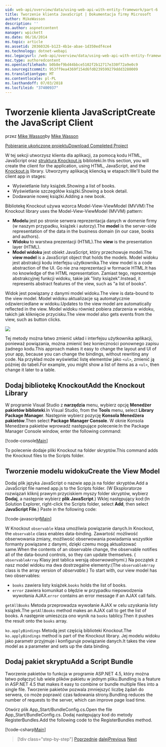 ```yaml
---
uid: web-api/overview/data/using-web-api-with-entity-framework/part-6
title: Tworzenie klienta JavaScript | Dokumentacja firmy Microsoft
author: MikeWasson
description: ''
ms.author: aspnetcontent
manager: wpickett
ms.date: 06/16/2014
ms.topic: article
ms.assetid: 20360326-b123-4b1e-abae-1d350edf4ce4
ms.technology: dotnet-webapi
msc.legacyurl: /web-api/overview/data/using-web-api-with-entity-framework/part-6
msc.type: authoredcontent
ms.openlocfilehash: b0b8ef9bd44bbce5102f2b12717e330f72a9e0c9
ms.sourcegitcommit: 953ff9ea4369f154d6fd0239599279ddd3280009
ms.translationtype: MT
ms.contentlocale: pl-PL
ms.lasthandoff: 07/03/2018
ms.locfileid: "37400937"
---
```

<a name="create-the-javascript-client"></a><span data-ttu-id="99baf-102">Tworzenie klienta JavaScript</span><span class="sxs-lookup"><span data-stu-id="99baf-102">Create the JavaScript Client</span></span>
====================
<span data-ttu-id="99baf-103">przez [Mike Wasson](https://github.com/MikeWasson)</span><span class="sxs-lookup"><span data-stu-id="99baf-103">by [Mike Wasson](https://github.com/MikeWasson)</span></span>

[<span data-ttu-id="99baf-104">Pobieranie ukończone projektu</span><span class="sxs-lookup"><span data-stu-id="99baf-104">Download Completed Project</span></span>](https://github.com/MikeWasson/BookService)

<span data-ttu-id="99baf-105">W tej sekcji utworzysz klienta dla aplikacji, za pomocą kodu HTML, JavaScript oraz [struktura Knockout.js](http://knockoutjs.com/) biblioteki.</span><span class="sxs-lookup"><span data-stu-id="99baf-105">In this section, you will create the client for the application, using HTML, JavaScript, and the [Knockout.js](http://knockoutjs.com/) library.</span></span> <span data-ttu-id="99baf-106">Utworzymy aplikację kliencką w etapach:</span><span class="sxs-lookup"><span data-stu-id="99baf-106">We'll build the client app in stages:</span></span>

- <span data-ttu-id="99baf-107">Wyświetlanie listy książek.</span><span class="sxs-lookup"><span data-stu-id="99baf-107">Showing a list of books.</span></span>
- <span data-ttu-id="99baf-108">Wyświetlanie szczegółów książki.</span><span class="sxs-lookup"><span data-stu-id="99baf-108">Showing a book detail.</span></span>
- <span data-ttu-id="99baf-109">Dodawanie nowej książki.</span><span class="sxs-lookup"><span data-stu-id="99baf-109">Adding a new book.</span></span>

<span data-ttu-id="99baf-110">Bibliotekę Knockout używa wzorca Model-View-ViewModel (MVVM):</span><span class="sxs-lookup"><span data-stu-id="99baf-110">The Knockout library uses the Model-View-ViewModel (MVVM) pattern:</span></span>

- <span data-ttu-id="99baf-111">**Modelu** jest po stronie serwera reprezentacja danych w domenie firmy (w naszym przypadku, książek i autorzy).</span><span class="sxs-lookup"><span data-stu-id="99baf-111">The **model** is the server-side representation of the data in the business domain (in our case, books and authors).</span></span>
- <span data-ttu-id="99baf-112">**Widoku** to warstwa prezentacji (HTML).</span><span class="sxs-lookup"><span data-stu-id="99baf-112">The **view** is the presentation layer (HTML).</span></span>
- <span data-ttu-id="99baf-113">**Model widoku** jest obiekt JavaScript, który przechowuje modeli.</span><span class="sxs-lookup"><span data-stu-id="99baf-113">The **view model** is a JavaScript object that holds the models.</span></span> <span data-ttu-id="99baf-114">Model widoku jest abstrakcji kodu interfejsu użytkownika.</span><span class="sxs-lookup"><span data-stu-id="99baf-114">The view model is a code abstraction of the UI.</span></span> <span data-ttu-id="99baf-115">Go nie zna reprezentacji w formacie HTML.</span><span class="sxs-lookup"><span data-stu-id="99baf-115">It has no knowledge of the HTML representation.</span></span> <span data-ttu-id="99baf-116">Zamiast tego, reprezentuje abstrakcyjnej funkcji widoku, takie jak &quot;listy książek&quot;.</span><span class="sxs-lookup"><span data-stu-id="99baf-116">Instead, it represents abstract features of the view, such as &quot;a list of books&quot;.</span></span>

<span data-ttu-id="99baf-117">Widok jest powiązany z danymi model widoku.</span><span class="sxs-lookup"><span data-stu-id="99baf-117">The view is data-bound to the view model.</span></span> <span data-ttu-id="99baf-118">Model widoku aktualizacje są automatycznie odzwierciedlane w widoku.</span><span class="sxs-lookup"><span data-stu-id="99baf-118">Updates to the view model are automatically reflected in the view.</span></span> <span data-ttu-id="99baf-119">Model widoku również pobiera zdarzenia w widoku, takich jak kliknięcie przycisku.</span><span class="sxs-lookup"><span data-stu-id="99baf-119">The view model also gets events from the view, such as button clicks.</span></span>

![](part-6/_static/image1.png)

<span data-ttu-id="99baf-120">Tej metody można łatwo zmienić układ i interfejsu użytkownika aplikacji, ponieważ powiązania, można zmienić bez konieczności ponownego zapisu żadnego kodu.</span><span class="sxs-lookup"><span data-stu-id="99baf-120">This approach makes it easy to change the layout and UI of your app, because you can change the bindings, without rewriting any code.</span></span> <span data-ttu-id="99baf-121">Na przykład może wyświetlać listę elementów jako `<ul>`, zmienić ją później do tabeli.</span><span class="sxs-lookup"><span data-stu-id="99baf-121">For example, you might show a list of items as a `<ul>`, then change it later to a table.</span></span>

## <a name="add-the-knockout-library"></a><span data-ttu-id="99baf-122">Dodaj bibliotekę Knockout</span><span class="sxs-lookup"><span data-stu-id="99baf-122">Add the Knockout Library</span></span>

<span data-ttu-id="99baf-123">W programie Visual Studio z **narzędzia** menu, wybierz opcję **Menedżer pakietów biblioteki**.</span><span class="sxs-lookup"><span data-stu-id="99baf-123">In Visual Studio, from the **Tools** menu, select **Library Package Manager**.</span></span> <span data-ttu-id="99baf-124">Następnie wybierz pozycję **Konsola Menedżera pakietów**.</span><span class="sxs-lookup"><span data-stu-id="99baf-124">Then select **Package Manager Console**.</span></span> <span data-ttu-id="99baf-125">W oknie Konsola Menedżera pakietów wprowadź następujące polecenie:</span><span class="sxs-lookup"><span data-stu-id="99baf-125">In the Package Manager Console window, enter the following command:</span></span>

[!code-console[Main](part-6/samples/sample1.cmd)]

<span data-ttu-id="99baf-126">To polecenie dodaje pliki Knockout na folder skryptów.</span><span class="sxs-lookup"><span data-stu-id="99baf-126">This command adds the Knockout files to the Scripts folder.</span></span>

## <a name="create-the-view-model"></a><span data-ttu-id="99baf-127">Tworzenie modelu widoku</span><span class="sxs-lookup"><span data-stu-id="99baf-127">Create the View Model</span></span>

<span data-ttu-id="99baf-128">Dodaj plik języka JavaScript o nazwie app.js na folder skryptów.</span><span class="sxs-lookup"><span data-stu-id="99baf-128">Add a JavaScript file named app.js to the Scripts folder.</span></span> <span data-ttu-id="99baf-129">(W Eksploratorze rozwiązań kliknij prawym przyciskiem myszy folder skryptów, wybierz **Dodaj**, a następnie wybierz **plik JavaScript**.) Wklej następujący kod:</span><span class="sxs-lookup"><span data-stu-id="99baf-129">(In Solution Explorer, right-click the Scripts folder, select **Add**, then select **JavaScript File**.) Paste in the following code:</span></span>

[!code-javascript[Main](part-6/samples/sample2.js)]

<span data-ttu-id="99baf-130">W Knockout `observable` klasa umożliwia powiązanie danych.</span><span class="sxs-lookup"><span data-stu-id="99baf-130">In Knockout, the `observable` class enables data-binding.</span></span> <span data-ttu-id="99baf-131">Zawartość możliwość obserwowania zmiany, możliwość obserwowania powiadamia wszystkie formanty powiązane z danymi, dzięki czemu mogą aktualizować same.</span><span class="sxs-lookup"><span data-stu-id="99baf-131">When the contents of an observable change, the observable notifies all of the data-bound controls, so they can update themselves.</span></span> <span data-ttu-id="99baf-132">( `observableArray` Klasy jest tablica wersją *obserwowalnymi*.) Na początek z nasz model widoku ma dwa dostrzegalne elementy:</span><span class="sxs-lookup"><span data-stu-id="99baf-132">(The `observableArray` class is the array version of *observable*.) To start with, our view model has two observables:</span></span>

- <span data-ttu-id="99baf-133">`books` zawiera listy książek.</span><span class="sxs-lookup"><span data-stu-id="99baf-133">`books` holds the list of books.</span></span>
- <span data-ttu-id="99baf-134">`error` zawiera komunikat o błędzie w przypadku niepowodzenia wywołania AJAX.</span><span class="sxs-lookup"><span data-stu-id="99baf-134">`error` contains an error message if an AJAX call fails.</span></span>

<span data-ttu-id="99baf-135">`getAllBooks` Metoda przeprowadza wywołanie AJAX w celu uzyskania listy książek.</span><span class="sxs-lookup"><span data-stu-id="99baf-135">The `getAllBooks` method makes an AJAX call to get the list of books.</span></span> <span data-ttu-id="99baf-136">A następnie umieszcza ono wynik na `books` tablicy.</span><span class="sxs-lookup"><span data-stu-id="99baf-136">Then it pushes the result onto the `books` array.</span></span>

<span data-ttu-id="99baf-137">`ko.applyBindings` Metodą jest częścią biblioteki Knockout.</span><span class="sxs-lookup"><span data-stu-id="99baf-137">The `ko.applyBindings` method is part of the Knockout library.</span></span> <span data-ttu-id="99baf-138">Jej modelu widoku jako parametr przyjmuje i konfiguruje powiązanie danych.</span><span class="sxs-lookup"><span data-stu-id="99baf-138">It takes the view model as a parameter and sets up the data binding.</span></span>

## <a name="add-a-script-bundle"></a><span data-ttu-id="99baf-139">Dodaj pakiet skryptu</span><span class="sxs-lookup"><span data-stu-id="99baf-139">Add a Script Bundle</span></span>

<span data-ttu-id="99baf-140">Tworzenie pakietów to funkcja w programie ASP.NET 4.5, który można łatwo połączyć lub wiele plików pakietu w jednym pliku.</span><span class="sxs-lookup"><span data-stu-id="99baf-140">Bundling is a feature in ASP.NET 4.5 that makes it easy to combine or bundle multiple files into a single file.</span></span> <span data-ttu-id="99baf-141">Tworzenie pakietów pozwala zmniejszyć liczbę żądań do serwera, co może poprawić czas ładowania strony.</span><span class="sxs-lookup"><span data-stu-id="99baf-141">Bundling reduces the number of requests to the server, which can improve page load time.</span></span>

<span data-ttu-id="99baf-142">Otwórz plik App\_Start/BundleConfig.cs.</span><span class="sxs-lookup"><span data-stu-id="99baf-142">Open the file App\_Start/BundleConfig.cs.</span></span> <span data-ttu-id="99baf-143">Dodaj następujący kod do metody RegisterBundles.</span><span class="sxs-lookup"><span data-stu-id="99baf-143">Add the following code to the RegisterBundles method.</span></span>

[!code-csharp[Main](part-6/samples/sample3.cs)]

> [!div class="step-by-step"]
> <span data-ttu-id="99baf-144">[Poprzednie](part-5.md)
> [dalej](part-7.md)</span><span class="sxs-lookup"><span data-stu-id="99baf-144">[Previous](part-5.md)
[Next](part-7.md)</span></span>
